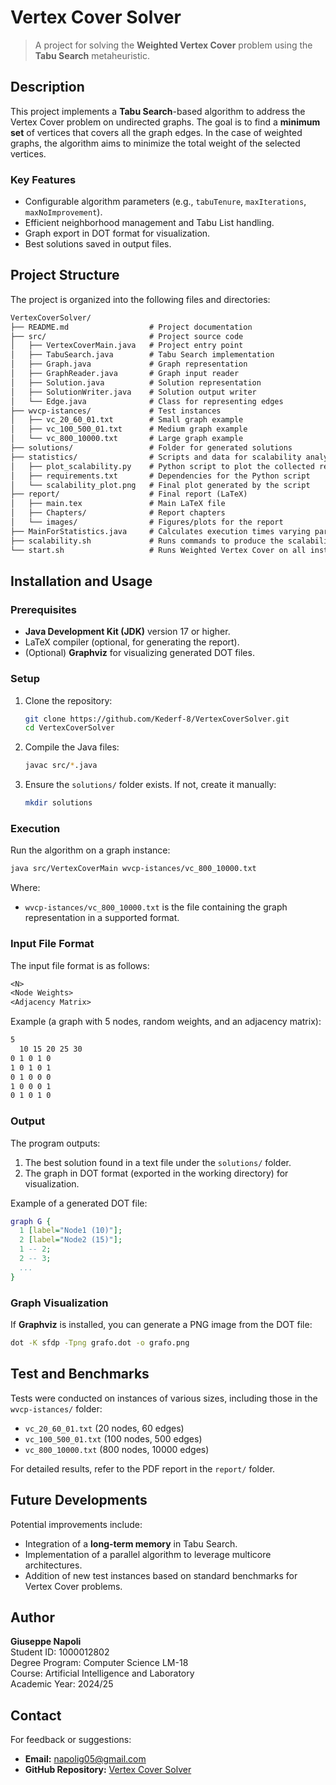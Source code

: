 # Vertex Cover Solver

> A project for solving the **Weighted Vertex Cover** problem using the **Tabu Search** metaheuristic.

## Description

This project implements a **Tabu Search**-based algorithm to address the Vertex Cover problem on undirected graphs. The goal is to find a **minimum set** of vertices that covers all the graph edges. In the case of weighted graphs, the algorithm aims to minimize the total weight of the selected vertices.

### Key Features

- Configurable algorithm parameters (e.g., `tabuTenure`, `maxIterations`, `maxNoImprovement`).
- Efficient neighborhood management and Tabu List handling.
- Graph export in DOT format for visualization.
- Best solutions saved in output files.

## Project Structure

The project is organized into the following files and directories:

```txt
VertexCoverSolver/
├── README.md                  # Project documentation
├── src/                       # Project source code
│   ├── VertexCoverMain.java   # Project entry point
│   ├── TabuSearch.java        # Tabu Search implementation
│   ├── Graph.java             # Graph representation
│   ├── GraphReader.java       # Graph input reader
│   ├── Solution.java          # Solution representation
│   ├── SolutionWriter.java    # Solution output writer
│   └── Edge.java              # Class for representing edges
├── wvcp-istances/             # Test instances
│   ├── vc_20_60_01.txt        # Small graph example
│   ├── vc_100_500_01.txt      # Medium graph example
│   └── vc_800_10000.txt       # Large graph example
├── solutions/                 # Folder for generated solutions
├── statistics/                # Scripts and data for scalability analysis
│   ├── plot_scalability.py    # Python script to plot the collected results
│   ├── requirements.txt       # Dependencies for the Python script
│   └── scalability_plot.png   # Final plot generated by the script
├── report/                    # Final report (LaTeX)
│   ├── main.tex               # Main LaTeX file
│   ├── Chapters/              # Report chapters
│   └── images/                # Figures/plots for the report
├── MainForStatistics.java     # Calculates execution times varying parameters
├── scalability.sh             # Runs commands to produce the scalability plot
└── start.sh                   # Runs Weighted Vertex Cover on all instances
```

## Installation and Usage

### Prerequisites

- **Java Development Kit (JDK)** version 17 or higher.
- LaTeX compiler (optional, for generating the report).
- (Optional) **Graphviz** for visualizing generated DOT files.

### Setup

1. Clone the repository:

   ```bash
   git clone https://github.com/Kederf-8/VertexCoverSolver.git
   cd VertexCoverSolver
   ```

2. Compile the Java files:

   ```bash
   javac src/*.java
   ```

3. Ensure the `solutions/` folder exists. If not, create it manually:

   ```bash
   mkdir solutions
   ```

### Execution

Run the algorithm on a graph instance:

```bash
java src/VertexCoverMain wvcp-istances/vc_800_10000.txt
```

Where:

- `wvcp-istances/vc_800_10000.txt` is the file containing the graph representation in a supported format.

### Input File Format

The input file format is as follows:

```txt
<N>
<Node Weights>
<Adjacency Matrix>
```

Example (a graph with 5 nodes, random weights, and an adjacency matrix):

```txt
5
  10 15 20 25 30
0 1 0 1 0
1 0 1 0 1
0 1 0 0 0
1 0 0 0 1
0 1 0 1 0
```

### Output

The program outputs:

1. The best solution found in a text file under the `solutions/` folder.
2. The graph in DOT format (exported in the working directory) for visualization.

Example of a generated DOT file:

```dot
graph G {
  1 [label="Node1 (10)"];
  2 [label="Node2 (15)"];
  1 -- 2;
  2 -- 3;
  ...
}
```

### Graph Visualization

If **Graphviz** is installed, you can generate a PNG image from the DOT file:

```bash
dot -K sfdp -Tpng grafo.dot -o grafo.png
```

## Test and Benchmarks

Tests were conducted on instances of various sizes, including those in the `wvcp-istances/` folder:

- `vc_20_60_01.txt` (20 nodes, 60 edges)
- `vc_100_500_01.txt` (100 nodes, 500 edges)
- `vc_800_10000.txt` (800 nodes, 10000 edges)

For detailed results, refer to the PDF report in the `report/` folder.

## Future Developments

Potential improvements include:

- Integration of a **long-term memory** in Tabu Search.
- Implementation of a parallel algorithm to leverage multicore architectures.
- Addition of new test instances based on standard benchmarks for Vertex Cover problems.

## Author

**Giuseppe Napoli**  
Student ID: 1000012802  
Degree Program: Computer Science LM-18  
Course: Artificial Intelligence and Laboratory  
Academic Year: 2024/25

## Contact

For feedback or suggestions:

- **Email:** <napolig05@gmail.com>
- **GitHub Repository:** [Vertex Cover Solver](https://github.com/Kederf-8/VertexCoverSolver)
